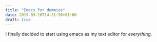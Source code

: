 ```yaml
---
title: "Emacs for dummies"
date: 2019-03-10T14:31:50+01:00
draft: true
---
```



I finally decided to start using emacs as my text editor for *everything*.


